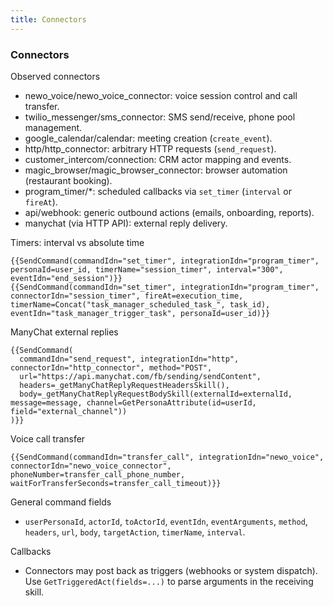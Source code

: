 ```yaml
---
title: Connectors
---
```


### Connectors

Observed connectors
- newo_voice/newo_voice_connector: voice session control and call transfer.
- twilio_messenger/sms_connector: SMS send/receive, phone pool management.
- google_calendar/calendar: meeting creation (`create_event`).
- http/http_connector: arbitrary HTTP requests (`send_request`).
- customer_intercom/connection: CRM actor mapping and events.
- magic_browser/magic_browser_connector: browser automation (restaurant booking).
- program_timer/*: scheduled callbacks via `set_timer` (`interval` or `fireAt`).
- api/webhook: generic outbound actions (emails, onboarding, reports).
- manychat (via HTTP API): external reply delivery.

Timers: interval vs absolute time
```guidance
{{SendCommand(commandIdn="set_timer", integrationIdn="program_timer", personaId=user_id, timerName="session_timer", interval="300", eventIdn="end_session")}}
{{SendCommand(commandIdn="set_timer", integrationIdn="program_timer", connectorIdn="session_timer", fireAt=execution_time, timerName=Concat("task_manager_scheduled_task_", task_id), eventIdn="task_manager_trigger_task", personaId=user_id)}}
```

ManyChat external replies
```guidance
{{SendCommand(
  commandIdn="send_request", integrationIdn="http", connectorIdn="http_connector", method="POST",
  url="https://api.manychat.com/fb/sending/sendContent",
  headers=_getManyChatReplyRequestHeadersSkill(),
  body=_getManyChatReplyRequestBodySkill(externalId=externalId, message=message, channel=GetPersonaAttribute(id=userId, field="external_channel"))
)}}
```

Voice call transfer
```guidance
{{SendCommand(commandIdn="transfer_call", integrationIdn="newo_voice", connectorIdn="newo_voice_connector", phoneNumber=transfer_call_phone_number, waitForTransferSeconds=transfer_call_timeout)}}
```

General command fields
- `userPersonaId`, `actorId`, `toActorId`, `eventIdn`, `eventArguments`, `method`, `headers`, `url`, `body`, `targetAction`, `timerName`, `interval`.

Callbacks
- Connectors may post back as triggers (webhooks or system dispatch). Use `GetTriggeredAct(fields=...)` to parse arguments in the receiving skill.
